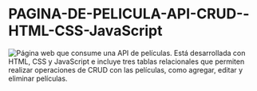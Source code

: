 # PAGINA-DE-PELICULA-API-CRUD--HTML-CSS-JavaScript

![Página web que consume una API de películas. Está desarrollada con HTML, CSS y JavaScript e incluye tres tablas relacionales que permiten realizar operaciones de CRUD con las películas, como agregar, editar y eliminar películas.](https://github.com/yanarios/PAGINA-DE-PELICULA-API-CRUD--HTML-CSS-JavaScript/blob/main/vista-pag.png)



